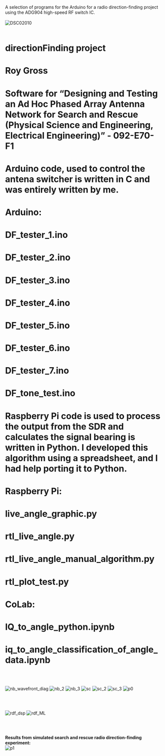 A selection of programs for the Arduino for a radio direction-finding project using the ADG904 high-speed RF switch IC.
<br />
<br />
![DSC02010](https://user-images.githubusercontent.com/61633595/200735392-e89c91d4-5c73-406d-9be0-ff3f6f6dd030.jpg)
<br />
<br />
# directionFinding project
# Roy Gross
# Software for “Designing and Testing an Ad Hoc Phased Array Antenna Network for Search and Rescue (Physical Science and Engineering, Electrical Engineering)” - 092-E70-F1

# Arduino code, used to control the antena switcher is written in C and was entirely written by me.
# Arduino:
# DF_tester_1.ino
# DF_tester_2.ino
# DF_tester_3.ino
# DF_tester_4.ino
# DF_tester_5.ino
# DF_tester_6.ino
# DF_tester_7.ino
# DF_tone_test.ino

# Raspberry Pi code is used to process the output from the SDR and calculates the signal bearing is written in Python. I developed this algorithm using a spreadsheet, and I had help porting it to Python.
# Raspberry Pi:
# live_angle_graphic.py
# rtl_live_angle.py
# rtl_live_angle_manual_algorithm.py
# rtl_plot_test.py

# CoLab:
# IQ_to_angle_python.ipynb
# iq_to_angle_classification_of_angle_data.ipynb

<br />
<br />


![nb_wavefront_diag](https://user-images.githubusercontent.com/61633595/200735730-8b106377-b9b0-4e18-b79b-cce2f998524f.jpg)
![nb_2](https://user-images.githubusercontent.com/61633595/200735859-9944ff27-dff6-4cb3-9676-be6fbab3b11b.jpg)
![nb_3](https://user-images.githubusercontent.com/61633595/200736153-6409ddd1-831d-4f2f-822b-a4f2c0a13e82.jpg)
![sc](https://user-images.githubusercontent.com/61633595/200736475-43b72c33-f7b0-4486-afc1-d089faf84379.JPG)
![sc_2](https://user-images.githubusercontent.com/61633595/200736636-f9bb65f1-6727-4fa9-95de-f122b67aaa45.jpg)
![sc_3](https://user-images.githubusercontent.com/61633595/200736748-821f816b-2d04-45bb-a5ab-c98129230982.jpg)
![p0](https://user-images.githubusercontent.com/61633595/200736885-f7a9c1a0-2f7f-4835-a343-7b67404f40df.jpg)

<br />
<br />

![rdf_dsp](https://user-images.githubusercontent.com/61633595/200737469-8f527fb7-f81b-4536-bdfd-a26fd6b85679.jpg)
![rdf_ML](https://user-images.githubusercontent.com/61633595/200737484-8b672536-1989-4d8b-a28f-eee0dfa1cee8.jpg)


<br />
<br />

**Results from simulated search and rescue radio direction-finding experiment:**
<br />
![p1](https://user-images.githubusercontent.com/61633595/200737044-6e8ae20c-728a-4359-8e46-53c8eb87a1b5.jpg)
